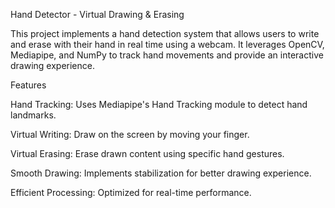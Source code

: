 Hand Detector - Virtual Drawing & Erasing

This project implements a hand detection system that allows users to write and erase with their hand in real time using a webcam. It leverages OpenCV, Mediapipe, and NumPy to track hand movements and provide an interactive drawing experience.

Features

Hand Tracking: Uses Mediapipe's Hand Tracking module to detect hand landmarks.

Virtual Writing: Draw on the screen by moving your finger.

Virtual Erasing: Erase drawn content using specific hand gestures.

Smooth Drawing: Implements stabilization for better drawing experience.

Efficient Processing: Optimized for real-time performance.